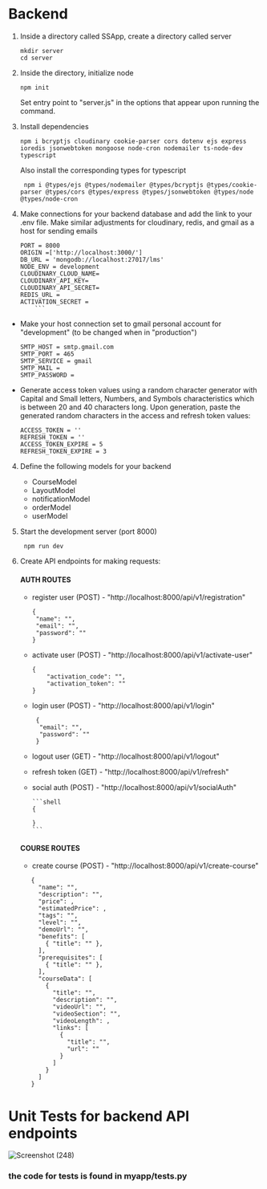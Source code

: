 # Backend
1) Inside a directory called SSApp, create a directory called server
   ```shell
   mkdir server
   cd server
   ```
2) Inside the directory, initialize node
   ```shell
   npm init
   ```
   Set entry point to "server.js" in the options that appear upon running the command.

3) Install dependencies
   ```shell
   npm i bcryptjs cloudinary cookie-parser cors dotenv ejs express ioredis jsonwebtoken mongoose node-cron nodemailer ts-node-dev typescript
   ```
   Also install the corresponding types for typescript
   ```shell
    npm i @types/ejs @types/nodemailer @types/bcryptjs @types/cookie-parser @types/cors @types/express @types/jsonwebtoken @types/node @types/node-cron
   ```

3) Make connections for your backend database and add the link to your .env file. Make similar adjustments for cloudinary, redis, and gmail as a host for sending emails
   
   ```shell
   PORT = 8000
   ORIGIN =['http://localhost:3000/']
   DB_URL = 'mongodb://localhost:27017/lms'
   NODE_ENV = development
   CLOUDINARY_CLOUD_NAME=
   CLOUDINARY_API_KEY=
   CLOUDINARY_API_SECRET=
   REDIS_URL = 
   ACTIVATION_SECRET = 
       ```

- Make your host connection set to gmail personal account for "development" (to be changed when in "production")
   ```shell
   SMTP_HOST = smtp.gmail.com
   SMTP_PORT = 465
   SMTP_SERVICE = gmail
   SMTP_MAIL = 
   SMTP_PASSWORD = 
   ```

- Generate access token values using a random character generator with Capital and Small letters, Numbers, and Symbols characteristics which is between 20 and 40 characters long. Upon generation, paste the generated random characters in the access and refresh token values:

   ```shell
   ACCESS_TOKEN = '' 
   REFRESH_TOKEN = ''
   ACCESS_TOKEN_EXPIRE = 5
   REFRESH_TOKEN_EXPIRE = 3
   ```


4) Define the following models for your backend
   - CourseModel
   - LayoutModel
   - notificationModel
   - orderModel
   - userModel

5) Start the development server (port 8000)
   ```shell
    npm run dev
   ```
6) Create API endpoints  for making requests:
   #### AUTH ROUTES
   - register user (POST) - "http://localhost:8000/api/v1/registration"
      ```shell
      {
       "name": "",
       "email": "",
       "password": ""
      }
      ```
      
   - activate user (POST) - "http://localhost:8000/api/v1/activate-user"
      ```shell
      {
          "activation_code": "",
          "activation_token": ""
      }
      ```

   - login user (POST) - "http://localhost:8000/api/v1/login"
        ```shell
         {
          "email": "",
          "password": ""
         }
        ```

   - logout user (GET) - "http://localhost:8000/api/v1/logout"
     
   - refresh token (GET) - "http://localhost:8000/api/v1/refresh"
     
   - social auth (POST) - "http://localhost:8000/api/v1/socialAuth"
     
         ```shell
         {
         
         }
         ```
     
   #### COURSE ROUTES
   - create course (POST) - "http://localhost:8000/api/v1/create-course"
   ```shell
      {
        "name": "",
        "description": "",
        "price": ,
        "estimatedPrice": ,
        "tags": "",
        "level": "",
        "demoUrl": "",
        "benefits": [
          { "title": "" },
        ],
        "prerequisites": [
          { "title": "" },
        ],
        "courseData": [
          {
            "title": "",
            "description": "",
            "videoUrl": "",
            "videoSection": "",
            "videoLength": ,
            "links": [
              {
                "title": "",
                "url": ""
              }
            ]
          }
        ]
      }

   ```



   
# Unit Tests for backend API endpoints
![Screenshot (248)](https://github.com/KNyathi/DataParser/assets/124944851/1116bb16-2ec5-4859-9ac1-d3ad4032782a)

### the code for tests is found in myapp/tests.py

 
